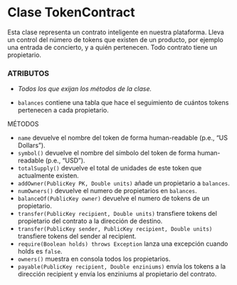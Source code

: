 # Clase TokenContract

Esta clase representa un contrato inteligente en nuestra plataforma. Lleva un control del número de tokens que existen de un producto, por ejemplo una entrada de concierto, y a quién pertenecen.
Todo contrato tiene un propietario.

### ATRIBUTOS
- *Todos los que exijan los métodos de la clase.*

- ```balances``` contiene una tabla que hace el seguimiento de cuántos tokens pertenecen a cada propietario.

MÉTODOS
- ```name``` devuelve el nombre del token de forma human-readable (p.e., “US Dollars”).
- ```symbol()``` devuelve el nombre del símbolo del token de forma human-readable (p.e., “USD”).
- ```totalSupply()``` devuelve el total de unidades de este token que actualmente existen.
- ```addOwner(PublicKey PK, Double units)``` añade un propietario a ```balances```.
- ```numOwners()``` devuelve el numero de propietarios en ```balances```.
- ```balanceOf(PublicKey owner)``` devuelve el numero de tokens de un propietario.
- ```transfer(PublicKey recipient, Double units)``` transfiere tokens del propietario del contrato a la dirección de destino.
- ```transfer(PublicKey sender, PublicKey recipient, Double units)``` transfiere tokens del sender al recipient.
- ```require(Boolean holds) throws Exception``` lanza una excepción cuando holds es ```false```.
- ```owners()``` muestra en consola todos los propietarios.
- ```payable(PublicKey recipient, Double enziniums)``` envía los tokens a la dirección recipient y envía los enziniums al propietario del contrato.
